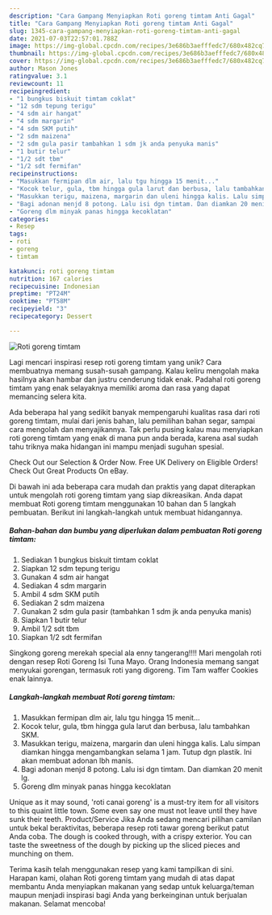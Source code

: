 ```yaml
---
description: "Cara Gampang Menyiapkan Roti goreng timtam Anti Gagal"
title: "Cara Gampang Menyiapkan Roti goreng timtam Anti Gagal"
slug: 1345-cara-gampang-menyiapkan-roti-goreng-timtam-anti-gagal
date: 2021-07-03T22:57:01.788Z
image: https://img-global.cpcdn.com/recipes/3e686b3aefffedc7/680x482cq70/roti-goreng-timtam-foto-resep-utama.jpg
thumbnail: https://img-global.cpcdn.com/recipes/3e686b3aefffedc7/680x482cq70/roti-goreng-timtam-foto-resep-utama.jpg
cover: https://img-global.cpcdn.com/recipes/3e686b3aefffedc7/680x482cq70/roti-goreng-timtam-foto-resep-utama.jpg
author: Mason Jones
ratingvalue: 3.1
reviewcount: 11
recipeingredient:
- "1 bungkus biskuit timtam coklat"
- "12 sdm tepung terigu"
- "4 sdm air hangat"
- "4 sdm margarin"
- "4 sdm SKM putih"
- "2 sdm maizena"
- "2 sdm gula pasir tambahkan 1 sdm jk anda penyuka manis"
- "1 butir telur"
- "1/2 sdt tbm"
- "1/2 sdt fermifan"
recipeinstructions:
- "Masukkan fermipan dlm air, lalu tgu hingga 15 menit..."
- "Kocok telur, gula, tbm hingga gula larut dan berbusa, lalu tambahkan SKM."
- "Masukkan terigu, maizena, margarin dan uleni hingga kalis. Lalu simpan diamkan hingga mengambangkan selama 1 jam. Tutup dgn plastik. Ini akan membuat adonan lbh manis."
- "Bagi adonan menjd 8 potong. Lalu isi dgn timtam. Dan diamkan 20 menit lg."
- "Goreng dlm minyak panas hingga kecoklatan"
categories:
- Resep
tags:
- roti
- goreng
- timtam

katakunci: roti goreng timtam 
nutrition: 167 calories
recipecuisine: Indonesian
preptime: "PT24M"
cooktime: "PT58M"
recipeyield: "3"
recipecategory: Dessert

---
```



![Roti goreng timtam](https://img-global.cpcdn.com/recipes/3e686b3aefffedc7/680x482cq70/roti-goreng-timtam-foto-resep-utama.jpg)

Lagi mencari inspirasi resep roti goreng timtam yang unik? Cara membuatnya memang susah-susah gampang. Kalau keliru mengolah maka hasilnya akan hambar dan justru cenderung tidak enak. Padahal roti goreng timtam yang enak selayaknya memiliki aroma dan rasa yang dapat memancing selera kita.

Ada beberapa hal yang sedikit banyak mempengaruhi kualitas rasa dari roti goreng timtam, mulai dari jenis bahan, lalu pemilihan bahan segar, sampai cara mengolah dan menyajikannya. Tak perlu pusing kalau mau menyiapkan roti goreng timtam yang enak di mana pun anda berada, karena asal sudah tahu triknya maka hidangan ini mampu menjadi suguhan spesial.

Check Out our Selection &amp; Order Now. Free UK Delivery on Eligible Orders! Check Out Great Products On eBay.


Di bawah ini ada beberapa cara mudah dan praktis yang dapat diterapkan untuk mengolah roti goreng timtam yang siap dikreasikan. Anda dapat membuat Roti goreng timtam menggunakan 10 bahan dan 5 langkah pembuatan. Berikut ini langkah-langkah untuk membuat hidangannya.

<!--inarticleads1-->

##### Bahan-bahan dan bumbu yang diperlukan dalam pembuatan Roti goreng timtam:

1. Sediakan 1 bungkus biskuit timtam coklat
1. Siapkan 12 sdm tepung terigu
1. Gunakan 4 sdm air hangat
1. Sediakan 4 sdm margarin
1. Ambil 4 sdm SKM putih
1. Sediakan 2 sdm maizena
1. Gunakan 2 sdm gula pasir (tambahkan 1 sdm jk anda penyuka manis)
1. Siapkan 1 butir telur
1. Ambil 1/2 sdt tbm
1. Siapkan 1/2 sdt fermifan


Singkong goreng merekah special ala enny tangerang!!!! Mari mengolah roti dengan resep Roti Goreng Isi Tuna Mayo. Orang Indonesia memang sangat menyukai gorengan, termasuk roti yang digoreng. Tim Tam waffer Cookies enak lainnya. 

<!--inarticleads2-->

##### Langkah-langkah membuat Roti goreng timtam:

1. Masukkan fermipan dlm air, lalu tgu hingga 15 menit...
1. Kocok telur, gula, tbm hingga gula larut dan berbusa, lalu tambahkan SKM.
1. Masukkan terigu, maizena, margarin dan uleni hingga kalis. Lalu simpan diamkan hingga mengambangkan selama 1 jam. Tutup dgn plastik. Ini akan membuat adonan lbh manis.
1. Bagi adonan menjd 8 potong. Lalu isi dgn timtam. Dan diamkan 20 menit lg.
1. Goreng dlm minyak panas hingga kecoklatan


Unique as it may sound, &#39;roti canai goreng&#39; is a must-try item for all visitors to this quaint little town. Some even say one must not leave until they have sunk their teeth. Product/Service Jika Anda sedang mencari pilihan camilan untuk bekal beraktivitas, beberapa resep roti tawar goreng berikut patut Anda coba. The dough is cooked through, with a crispy exterior. You can taste the sweetness of the dough by picking up the sliced pieces and munching on them. 

Terima kasih telah menggunakan resep yang kami tampilkan di sini. Harapan kami, olahan Roti goreng timtam yang mudah di atas dapat membantu Anda menyiapkan makanan yang sedap untuk keluarga/teman maupun menjadi inspirasi bagi Anda yang berkeinginan untuk berjualan makanan. Selamat mencoba!
